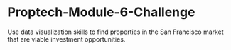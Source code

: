 # Proptech-Module-6-Challenge
Use data visualization skills to find properties in the San Francisco market that are viable investment opportunities.
